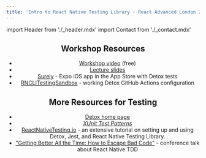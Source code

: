 ```yaml
---
title: 'Intro to React Native Testing Library - React Advanced London 2022'
---
```


import Header from './\_header.mdx'
import Contact from './\_contact.mdx'

<Header />

## Workshop Resources

- [Workshop video](https://portal.gitnation.org/contents/effective-detox-testing) (free)
- [Lecture slides](https://www.slideshare.net/JoshJustice1/effective-detox-testing-react-advanced-2023)
- [Surely](https://github.com/CodingItWrong/surely-expo/blob/main/REACT_ADVANCED_WORKSHOP.md) - Expo iOS app in the App Store with Detox tests
- [RNCLITestingSandbox](https://github.com/CodingItWrong/RNCLITestingSandbox) - working Detox GitHub Actions configuration

## More Resources for Testing

- [Detox home page](https://wix.github.io/Detox/)
- [_XUnit Test Patterns_](http://xunitpatterns.com/)
- [ReactNativeTesting.io](/) - an extensive tutorial on setting up and using Detox, Jest, and React Native Testing Library.
- ["Getting Better All the Time: How to Escape Bad Code"](https://youtu.be/XKiE4AFjk9s) - conference talk about React Native TDD

<Contact />
